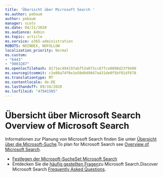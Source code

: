 ```yaml
---
title: 'Übersicht über Microsoft Search '
ms.author: pebaum
author: pebaum
manager: scotv
ms.date: 04/21/2020
ms.audience: Admin
ms.topic: article
ms.service: o365-administration
ROBOTS: NOINDEX, NOFOLLOW
localization_priority: Normal
ms.custom:
- "6443"
- "9003287"
ms.openlocfilehash: 8171ec494197abf53a073cc87fce0898d23f9490
ms.sourcegitcommit: c1e08a74f0e1e50d049847a431de0f5bf01df678
ms.translationtype: MT
ms.contentlocale: de-DE
ms.lasthandoff: 09/16/2020
ms.locfileid: "47941505"
---
```

# <a name="overview-of-microsoft-search"></a><span data-ttu-id="4aed8-102">Übersicht über Microsoft Search </span><span class="sxs-lookup"><span data-stu-id="4aed8-102">Overview of Microsoft Search</span></span>

<span data-ttu-id="4aed8-103">Informationen zur Planung von Microsoft Search finden Sie unter [Übersicht über die Microsoft-Suche](https://docs.microsoft.com/microsoftsearch/overview-microsoft-search).</span><span class="sxs-lookup"><span data-stu-id="4aed8-103">To plan for Microsoft Search see [Overview of Microsoft Search](https://docs.microsoft.com/microsoftsearch/overview-microsoft-search).</span></span>

- [<span data-ttu-id="4aed8-104">Festlegen der Microsoft-Suche</span><span class="sxs-lookup"><span data-stu-id="4aed8-104">Set Microsoft Search</span></span>](https://docs.microsoft.com/microsoftsearch/setup-microsoft-search)
- <span data-ttu-id="4aed8-105">Entdecken Sie die [häufig gestellten Fragen](https://docs.microsoft.com/microsoftsearch/faqs)zu Microsoft Search.</span><span class="sxs-lookup"><span data-stu-id="4aed8-105">Discover Microsoft Search [Frequently Asked Questions](https://docs.microsoft.com/microsoftsearch/faqs).</span></span>

